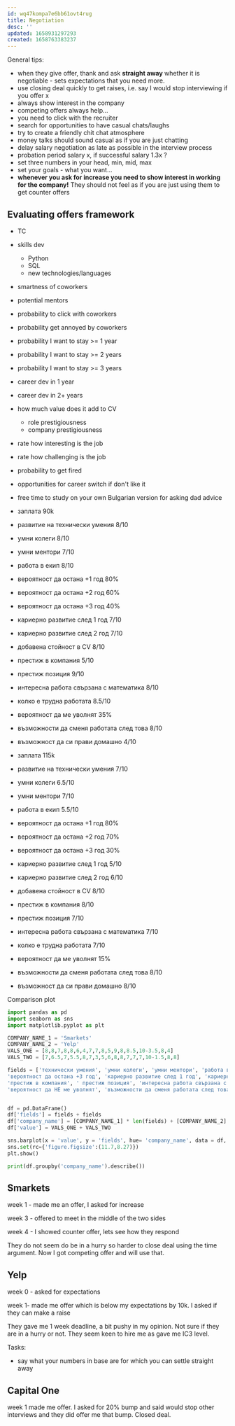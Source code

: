 ```yaml
---
id: wq47kompa7e6bb61ovt4rug
title: Negotiation
desc: ''
updated: 1658931297293
created: 1658763383237
---
```

General tips:
- when they give offer, thank and ask **straight away** whether it is negotiable - sets expectations that you need more.
- use closing deal quickly to get raises, i.e. say I would stop interviewing if you offer x
- always show interest in the company
- competing offers always help...
- you need to click with the recruiter
- search for opportunities to have casual chats/laughs
- try to create a friendly chit chat atmosphere
- money talks should sound casual as if you are just chatting
- delay salary negotiation as late as possible in the interview process
- probation period salary x, if successful salary 1.3x ?
- set three numbers in your head, min, mid, max
- set your goals - what you want...
- **whenever you ask for increase you need to show interest in working for the company!**
They should not feel as if you are just using them to get counter offers


## Evaluating offers framework
- TC
- skills dev
    - Python
    - SQL
    - new technologies/languages
- smartness of coworkers
- potential mentors
- probability to click with coworkers
- probability get annoyed by coworkers
- probability I want to stay >= 1 year
- probability I want to stay >= 2 years
- probability I want to stay >= 3 years
- career dev in 1 year
- career dev in 2+ years
- how much value does it add to CV
    - role prestigiousness
    - company prestigiousness
- rate how interesting is the job
- rate how challenging is the job
- probability to get fired
- opportunities for career switch if don't like it
- free time to study on your own
Bulgarian version for asking dad advice

- заплата 90k
- развитие на технически умения 8/10
- умни колеги 8/10
- умни ментори 7/10
- работа в екип 8/10
- вероятност да остана +1 год 80%
- вероятност да остана +2 год 60%
- вероятност да остана +3 год 40%
- кариерно развитие след 1 год 7/10
- кариерно развитие след 2 год 7/10
- добавена стойност в CV 8/10
- престиж в компания 5/10
- престиж позиция 9/10
- интересна работа свързана с математика 8/10
- колко е трудна работата 8.5/10
- вероятност да ме уволнят 35%
- възможности да сменя работата след това 8/10
- възможност да си прави домашно 4/10

- заплата 115k
- развитие на технически умения 7/10
- умни колеги 6.5/10
- умни ментори 7/10
- работа в екип 5.5/10
- вероятност да остана +1 год 80%
- вероятност да остана +2 год 70%
- вероятност да остана +3 год 30%
- кариерно развитие след 1 год 5/10
- кариерно развитие след 2 год 6/10
- добавена стойност в CV 8/10
- престиж в компания 8/10
- престиж позиция 7/10
- интересна работа свързана с математика 7/10
- колко е трудна работата 7/10
- вероятност да ме уволнят 15%
- възможности да сменя работата след това 8/10
- възможност да си прави домашно 8/10

Comparison plot
```python
import pandas as pd
import seaborn as sns
import matplotlib.pyplot as plt

COMPANY_NAME_1 = 'Smarkets'
COMPANY_NAME_2 = 'Yelp'
VALS_ONE = [8,8,7,8,8,6,4,7,7,8,5,9,8,8.5,10-3.5,8,4]
VALS_TWO = [7,6.5,7,5.5,8,7,3,5,6,8,8,7,7,7,10-1.5,8,8]

fields = ['технически умения', 'умни колеги', 'умни ментори', 'работа в екип', 'вероятност да остана +1 год', 'вероятност да остана +2 год',
'вероятност да остана +3 год', 'кариерно развитие след 1 год', 'кариерно развитие след 2 год', 'добавена стойност в CV',
'престиж в компания', ' престиж позиция', 'интересна работа свързана с математика', 'колко е трудна работата',
'вероятност да НЕ ме уволнят', 'възможности да сменя работата след това', 'възможност да си прави домашно']


df = pd.DataFrame()
df['fields'] = fields + fields
df['company_name'] = [COMPANY_NAME_1] * len(fields) + [COMPANY_NAME_2] * len(fields)
df['value'] = VALS_ONE + VALS_TWO

sns.barplot(x = 'value', y = 'fields', hue= 'company_name', data = df, ci = None,  orient = 'h',)
sns.set(rc={'figure.figsize':(11.7,8.27)})
plt.show()

print(df.groupby('company_name').describe())
```


## Smarkets

week 1 - made me an offer, I asked for increase

week 3 - offered to meet in the middle of the two sides

week 4 - I showed counter offer, lets see how they respond

They do not seem do be in a hurry so harder to close deal using the time argument. Now I got competing offer and will use that.

## Yelp
week 0 - asked for expectations

week 1- made me offer which is below my expectations by 10k. I asked if they can make a raise

They gave me 1 week deadline, a bit pushy in my opinion. Not sure if they are in a hurry or not. They seem keen to hire me as gave me IC3 level.

Tasks:
- say what your numbers in base are for which you can settle straight away


## Capital One
week 1 made me offer. I asked for 20% bump and said would stop other interviews and they did offer me that bump. Closed deal.

